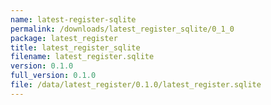 ```yaml
---
name: latest-register-sqlite
permalink: /downloads/latest_register_sqlite/0_1_0
package: latest_register
title: latest_register_sqlite
filename: latest_register.sqlite
version: 0.1.0
full_version: 0.1.0
file: /data/latest_register/0.1.0/latest_register.sqlite
---
```

